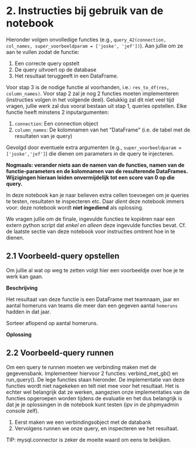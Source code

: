# 2. Instructies bij gebruik van de notebook

Hieronder volgen onvolledige functies (e.g., `query_42(connection, col_names, super_voorbeeldparam = ['joske', 'jef'])`). Aan jullie om ze aan te vullen zodat de functie:  

1. Een correcte query opstelt
2. De query uitvoert op de database
3. Het resultaat teruggeeft in een DataFrame.

Voor stap  3 is de nodige functie al voorhanden, i.e.: `res_to_df(res, column_names)`.
Voor stap 2 zal je nog 2 functies moeten implementeren (instructies volgen in het volgende deel). Gelukkig zal dit niet veel tijd vragen, jullie werk zal dus vooral bestaan uit stap 1, queries opstellen. Elke functie heeft minstens 2 inputargumenten:

1. `connection`:   Een connection object 
2. `column_names`: De kolomnamen van het "DataFrame" (i.e. de tabel met de resultaten van je query)
    
Gevolgd door eventuele extra argumenten (e.g., `super_voorbeeldparam = ['joske','jef']`) die dienen om parameters in de query te injecteren. 

**Nogmaals: verander niets aan de namen van de functies, namen van de functie-parameters en de kolomnamen van de resulterende DataFrames. Wijzigingen hieraan leiden onvermijdelijk tot een score van 0 op die query.**

In deze notebook kan je naar believen extra cellen toevoegen om je queries te testen, resultaten te inspecteren etc. Daar _dient_ deze notebook immers voor: deze notebook wordt **niet ingediend** als oplossing.

We vragen jullie om de finale, ingevulde functies te kopiëren naar een extern python script dat _enkel en alleen_ deze ingevulde functies bevat. Cf. de laatste sectie van deze notebook voor instructies omtrent hoe in te dienen.

## 2.1 Voorbeeld-query opstellen

Om jullie al wat op weg te zetten volgt hier een voorbeeldje over hoe je te werk kan gaan.

**Beschrijving**

Het resultaat van deze functie is een DataFrame met teamnaam, jaar en aantal homeruns van teams die meer dan een gegeven aantal `homeruns` hadden in dat jaar.

Sorteer aflopend op aantal homeruns.

**Oplossing**

## 2.2 Voorbeeld-query runnen

Om een query te runnen moeten we verbinding maken met de gegevensbank.
Implementeer hiervoor 2 functies: verbind_met_gb() en run_query(). De lege functies staan hieronder. 
De implementatie van deze functies wordt niet nagekeken en telt niet mee voor het resultaat. Het is echter wel belangrijk dat ze werken, aangezien onze implementaties van de functies opgeroepen worden tijdens de evaluatie en het dus belangrijk is dat je je oplossingen in de notebook kunt testen (ipv in de phpmyadmin console zelf). 

1. Eerst maken we een verbindingsobject met de databank
2. Vervolgens runnen we onze query, en inspecteren we het resultaat.


TIP: mysql.connector is zeker de moeite waard om eens te bekijken.